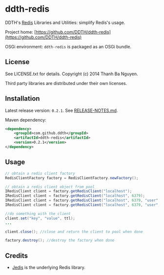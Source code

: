 ddth-redis
==========

DDTH's [Redis](http://redis.io/) Libraries and Utilities: simplify Redis's usage.

Project home:
[https://github.com/DDTH/ddth-redis](https://github.com/DDTH/ddth-redis)

OSGi environment: `ddth-redis` is packaged as an OSGi bundle.


## License ##

See LICENSE.txt for details. Copyright (c) 2014 Thanh Ba Nguyen.

Third party libraries are distributed under their own licenses.


## Installation #

Latest release version: `0.2.1`. See [RELEASE-NOTES.md](RELEASE-NOTES.md).

Maven dependency:

```xml
<dependency>
	<groupId>com.github.ddth</groupId>
	<artifactId>ddth-redis</artifactId>
	<version>0.2.1</version>
</dependency>
```


## Usage ##

```java
// obtain a redis client factory
RedisClientFactory factory = RedisClientFactory.newFactory();

// obtain a redis client object from pool
IRedisClient client = factory.getRedisClient("localhost");
IRedisClient client = factory.getRedisClient("localhost", 6379);
IRedisClient client = factory.getRedisClient("localhost", 6379, "user", "password");
IRedisClient client = factory.getRedisClient("localhost", 6379, "user", "password", poolConfig);

//do something with the client
client.set("key", "value", ttl);
...

client.close(); //close and return the client to pool when done

factory.destroy(); //destroy the factory when done
```


## Credits ##

- [Jedis](https://github.com/xetorthio/jedis) is the underlying Redis library. 
